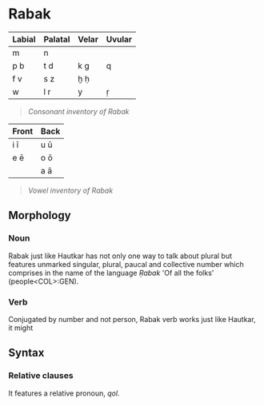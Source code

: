 

# Rabak
|Labial| Palatal |Velar| Uvular|
|---|---|---|---|
|m| n|
|p b| t d| k g| q|
|f v| s z| ḫ ḥ|
|w| l r| y |ṛ|

> *Consonant inventory of Rabak*

| Front | Back |
|-------|------|
| i ī   | u ū  |
| e ē   | o ō  |
|       | a ā  |

> *Vowel inventory of Rabak*


## Morphology
### Noun
Ṛabak just like Hautkar has not only one way to talk about plural but features unmarked singular, plural, paucal and collective number which comprises in the name of the language *Ṛabak* 'Of all the folks' (people\<COL>:GEN).

### Verb
Conjugated by number and not person, Rabak verb works just like Hautkar, it might 

## Syntax
### Relative clauses
It features a relative pronoun, *qol*.


